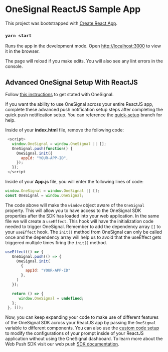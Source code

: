 # OneSignal ReactJS Sample App

This project was bootstrapped with [Create React App](https://github.com/facebook/create-react-app).

### `yarn start`

Runs the app in the development mode.
Open [http://localhost:3000](http://localhost:3000) to view it in the browser.

The page will reload if you make edits.
You will also see any lint errors in the console.

## Advanced OneSignal Setup With ReactJS

Follow [this instructions](https://documentation.onesignal.com/docs/web-push-typical-setup) to get stated with OneSignal.

If you want the ability to use OneSignal across your entire ReactJS app, complete these advanced push notification setup steps after completing the quick push notification setup. You can reference the [quick-setup](https://github.com/OneSignal/OneSignal-React-Sample/tree/quick-setup) branch for help.

Inside of your **index.html** file, remove the following code:
```javascript
 <script>
   window.OneSignal = window.OneSignal || [];
   OneSignal.push(function() {
     OneSignal.init({
       appId: "YOUR-APP-ID",
     });
   });
 </script
```

Inside of your **App.js** file, you will enter the following lines of code:

```javascript
window.OneSignal = window.OneSignal || [];
const OneSignal = window.OneSignal;
```

The code above will make the `window` object aware of the `OneSignal` property. This will allow you to have access to the OneSignal SDK properties after the SDK has loaded into your web application.
In the same file we will create a `useEffect`. This hook will have the initialization code needed to trigger OneSignal. Remember to add the dependency array `[]`  to your `useEffect` hook. The `init()` method from OneSignal can only be called once and the dependency array will help us to avoid that the useEffect gets triggered multiple times firing the `init()` method.

```javascript
useEffect(() => {
   OneSignal.push(() => {
     OneSignal.init(
       {
         appId: "YOUR-APP-ID"
       },
     )
   });

   return () => {
      window.OneSignal = undefined;
   };
 }, []);
 ```

Now, you can keep expanding your code to make use of different features of the OneSignal SDK across your ReactJS app by passing the `OneSignal` variable to different components. You can also use the [custom code setup](https://documentation.onesignal.com/docs/web-push-custom-code-setup) to modify the configurations of your prompt inside of your ReactJS application without using the OneSignal dashboard. To learn more about the Web Push SDK visit our web push [SDK documentation](https://documentation.onesignal.com/docs/web-push-sdk).
